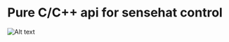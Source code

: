 # Pure C/C++ api for sensehat control
![Alt text](http://lycrouv-sn.fr/rsc/Cours/img/ElectroLogo.png "Insigne de poitrine des électroniciens de la Marine nationale")
